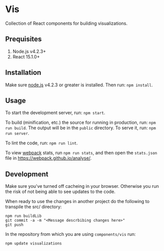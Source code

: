 Vis
=======

Collection of React components for building visualizations.

## Prequisites

1. Node.js v4.2.3+
2. React 15.1.0+


## Installation

Make sure [node.js](https://nodejs.org/) v4.2.3 or greater is installed. Then run: `npm install`.

## Usage

To start the development server, run: `npm start`.

To build (minification, etc.) the source for running in production, run: `npm run build`. The output will be in the `public` directory. To serve it, run: `npm run server`.

To lint the code, run: `npm run lint`.

To view [webpack](https://webpack.github.io/) stats, run `npm run stats`, and then open the `stats.json` file in https://webpack.github.io/analyse/.

## Development

Make sure you've turned off cacheing in your browser.  Otherwise you run the risk of not being able to see updates to the code.  

When ready to use the changes in another project do the following to transpile the src/ directory:

```
npm run buildLib
git commit -a -m "<Message descrbibing changes here>"
git push
```

In the repository from which you are using `components/vis` run:

```
npm update visualizations
```
